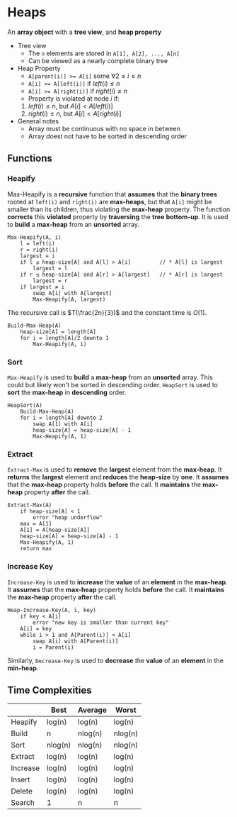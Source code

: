 # Heaps

An **array object** with a **tree view**, and **heap property**

- Tree view
  - The `n` elements are stored in `A[1], A[2], ..., A[n]`
  - Can be viewed as a nearly complete binary tree
- Heap Property
  - `A[parent(i)] >= A[i]` some $∀ 2 \le i \le n$
  - `A[i] >= A[left(i)]` if $left(i) \le n$
  - `A[i] >= A[right(i)]` if $right(i) \le n$
  - Property is violated at node $i$ if:
  1. $left(i) \le n$, but $A[i] < A[left(i)]$
  2. $right(i) \le n$, but $A[i] < A[right(i)]$
- General notes
  - Array must be continuous with no space in between
  - Array doest not have to be sorted in descending order

## Functions

### Heapify

Max-Heapify is a **recursive** function that **assumes** that the **binary trees** rooted at `left(i)` and `right(i)` are **max-heaps**, but that `A[i]` might be smaller than its children, thus violating the **max-heap** property.
The function **corrects** this **violated** property by **traversing** the **tree** **bottom-up**.
It is used to **build** a **max-heap** from an **unsorted** array.

```text
Max-Heapify(A, i)
    l = left(i)
    r = right(i)
    largest = i
    if l ≤ heap-size[A] and A[l] > A[i]         // * A[l] is largest
        largest = l
    if r ≤ heap-size[A] and A[r] > A[largest]   // * A[r] is largest
        largest = r
    if largest ≠ i
        swap A[i] with A[largest]
        Max-Heapify(A, largest)
```

The recursive call is $T(\frac{2n}{3})$ and the constant time is $O(1)$.

```text
Build-Max-Heap(A)
    heap-size[A] = length[A]
    for i = length[A]/2 downto 1
        Max-Heapify(A, i)
```

### Sort

`Max-Heapify` is used to **build** a **max-heap** from an **unsorted** array.
This could but likely won't be sorted in descending order.
`HeapSort` is used to **sort** the **max-heap** in **descending** order.

```text
HeapSort(A)
    Build-Max-Heap(A)
    for i = length[A] downto 2
        swap A[1] with A[i]
        heap-size[A] = heap-size[A] - 1
        Max-Heapify(A, 1)
```

### Extract

`Extract-Max` is used to **remove** the **largest** element from the **max-heap**.
It **returns** the **largest** element and **reduces** the **heap-size** by **one**.
It **assumes** that the **max-heap** property holds **before** the call.
It **maintains** the **max-heap** property **after** the call.

```text
Extract-Max(A)
    if heap-size[A] < 1
        error "heap underflow"
    max = A[1]
    A[1] = A[heap-size[A]]
    heap-size[A] = heap-size[A] - 1
    Max-Heapify(A, 1)
    return max
```

### Increase Key

`Increase-Key` is used to **increase** the **value** of an **element** in the **max-heap**.
It **assumes** that the **max-heap** property holds **before** the call.
It **maintains** the **max-heap** property **after** the call.

```text
Heap-Increase-Key(A, i, key)
    if key < A[i]
        error "new key is smaller than current key"
    A[i] = key
    while i > 1 and A[Parent(i)] < A[i]
        swap A[i] with A[Parent(i)]
        i = Parent(i)
```

Similarly, `Decrease-Key` is used to **decrease** the **value** of an **element** in the **min-heap**.

## Time Complexities

|          | Best    | Average | Worst   |
| -------- | ------- | ------- | ------- |
| Heapify  | log(n)  | log(n)  | log(n)  |
| Build    | n       | nlog(n) | nlog(n) |
| Sort     | nlog(n) | nlog(n) | nlog(n) |
| Extract  | log(n)  | log(n)  | log(n)  |
| Increase | log(n)  | log(n)  | log(n)  |
| Insert   | log(n)  | log(n)  | log(n)  |
| Delete   | log(n)  | log(n)  | log(n)  |
| Search   | 1       | n       | n       |
